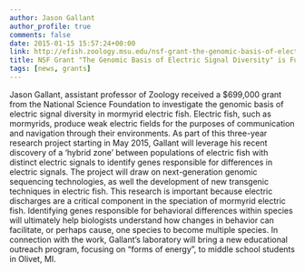 ```yaml
---
author: Jason Gallant
author_profile: true
comments: false
date: 2015-01-15 15:57:24+00:00
link: http://efish.zoology.msu.edu/nsf-grant-the-genomic-basis-of-electric-signal-diversity-is-funded/
title: NSF Grant "The Genomic Basis of Electric Signal Diversity" is Funded!
tags: [news, grants]
---
```


Jason Gallant, assistant professor of Zoology received a $699,000 grant from the National Science Foundation to investigate the genomic basis of electric signal diversity in mormyrid electric fish. Electric fish, such as mormyrids, produce weak electric fields for the purposes of communication and navigation through their environments. As part of this three-year research project starting in May 2015, Gallant will leverage his recent discovery of a ‘hybrid zone’ between populations of electric fish with distinct electric signals to identify genes responsible for differences in electric signals. The project will draw on next-generation genomic sequencing technologies, as well the development of new transgenic techniques in electric fish. This research is important because electric discharges are a critical component in the speciation of mormyrid electric fish. Identifying genes responsible for behavioral differences within species will ultimately help biologists understand how changes in behavior can facilitate, or perhaps cause, one species to become multiple species. In connection with the work, Gallant’s laboratory will bring a new educational outreach program, focusing on “forms of energy”, to middle school students in Olivet, MI.
